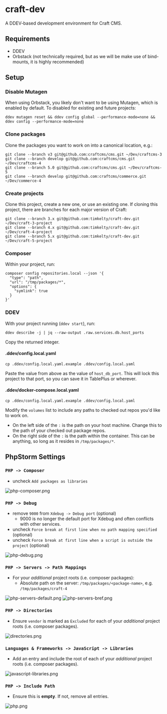 # craft-dev

A DDEV-based development environment for Craft CMS.

## Requirements

- DDEV
- Orbstack (not technically required, but as we will be make use of bind-mounts, it is highly recommended)

## Setup

### Disable Mutagen

When using Orbstack, you likely don't want to be using Mutagen, which is enabled by default. To disabled for existing and future projects:

```shell
ddev mutagen reset && ddev config global --performance-mode=none && ddev config --performance-mode=none
```

### Clone packages

Clone the packages you want to work on into a canonical location, e.g.:

```shell
git clone --branch v3 git@github.com:craftcms/cms.git ~/Dev/craftcms-3
git clone --branch develop git@github.com:craftcms/cms.git ~/Dev/craftcms-4
git clone --branch 5.0 git@github.com:craftcms/cms.git ~/Dev/craftcms-5
git clone --branch develop git@github.com:craftcms/commerce.git ~/Dev/commerce-4
``` 

### Create projects

Clone this project, create a new one, or use an existing one.
If cloning this project, there are branches for each major version of Craft:

```shell
git clone --branch 3.x git@github.com:timkelty/craft-dev.git ~/Dev/craft-3-project
git clone --branch 4.x git@github.com:timkelty/craft-dev.git ~/Dev/craft-4-project
git clone --branch 5.x git@github.com:timkelty/craft-dev.git ~/Dev/craft-5-project
```

### Composer

Within your project, run:

```shell
composer config repositories.local --json '{
  "type": "path",
  "url": "/tmp/packages/*",
  "options": {
    "symlink": true
  }
}'
```

### DDEV

With your project running (`ddev start`), run:

```shell
ddev describe -j | jq --raw-output .raw.services.db.host_ports
```

Copy the returned integer.

#### .ddev/config.local.yaml

```shell
cp .ddev/config.local.yaml.example .ddev/config.local.yaml
```

Paste the value from above as the value of `host_db_port`.
This will lock this project to that port, so you can save it in TablePlus or wherever.

#### .ddev/docker-compose.local.yaml

```shell
cp .ddev/config.local.yaml.example .ddev/config.local.yaml
```
Modify the `volumes` list to include any paths to checked out repos you'd like to work on.

  - On the left side of the `:` is the path on your host machine. Change this to the path of your checked out package repos.
  - On the right side of the `:` is the path within the container. This can be anything, so long as it resides in `/tmp/packages/*`.

## PhpStorm Settings

### `PHP -> Composer`

- uncheck `Add packages as libraries`

![php-composer.png](storage/docs/php-composer.png)

### `PHP -> Debug`

- remove `9000` from `Xdebug -> Debug port` (optional)
  - 9000 is no longer the default port for Xdebug and often conflicts with other services.
- uncheck `Force break at first line when no path mapping specified` (optional)
- uncheck `Force break at first line when a script is outside the project` (optional)

![php-debug.png](storage/docs/php-debug.png)

### `PHP -> Servers -> Path Mappings`

- For your _additional_ project roots (i.e. composer packages):
  - Absolute path on the server: `/tmp/packages/<package-name>`, e.g. `/tmp/packages/craft-4`

![php-servers-default.png](storage/docs/php-servers-default.png)
![php-servers-bref.png](storage/docs/php-servers-bref.png)

### `PHP -> Directories`

- Ensure `vendor` is marked as `Excluded` for each of your _additional_ project roots (i.e. composer packages).

![directories.png](storage/docs/directories.png)

### `Languages & Frameworks -> JavaScript -> Libraries`

- Add an entry and include the root of each of your _additional_ project roots (i.e. composer packages).

![javascript-libraries.png](storage/docs/javascript-libraries.png)

### `PHP -> Include Path`

- Ensure this is **empty**. If not, remove all entries.

![php.png](storage/docs/php.png)
